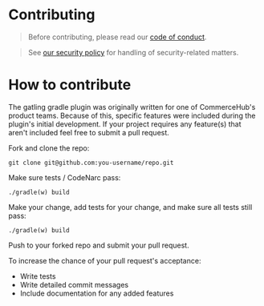 # Contributing

> Before contributing, please read our [code of conduct](https://github.com/commercehub-oss/gatling-gradle-plugin/blob/master/CODE_OF_CONDUCT.md).

> See [our security policy](SECURITY.md) for handling of security-related matters.

# How to contribute
The gatling gradle plugin was originally written for one of CommerceHub's product teams. Because of this, specific features
were included during the plugin's initial development. If your project requires any feature(s) that aren't included feel free
to submit a pull request.

Fork and clone the repo:

    git clone git@github.com:you-username/repo.git

Make sure tests / CodeNarc pass:

    ./gradle(w) build

Make your change, add tests for your change, and make sure all tests still pass:

    ./gradle(w) build

Push to your forked repo and submit your pull request.

To increase the chance of your pull request's acceptance:

* Write tests
* Write detailed commit messages
* Include documentation for any added features

